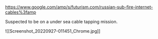 https://www.google.com/amp/s/futurism.com/russian-sub-fire-internet-cables%3famp

Suspected to be on a under sea cable tapping mission. 

![[Screenshot_20220927-011451_Chrome.jpg]]